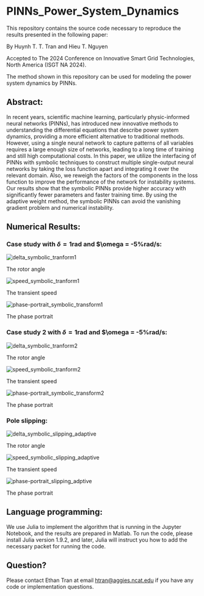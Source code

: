 # PINNs_Power_System_Dynamics

This repository contains the source code necessary to reproduce the results presented in the following paper:

By Huynh T. T. Tran and Hieu T. Nguyen

Accepted to The 2024 Conference on Innovative Smart Grid Technologies, North America (ISGT NA 2024).

The method shown in this repository can be used for modeling the power system dynamics by PINNs.

## Abstract:
In recent years, scientific machine learning, particularly physic-informed neural networks (PINNs), has introduced new innovative methods to understanding the differential equations that describe power system dynamics, providing a more efficient alternative to traditional methods. However, using a single neural network to capture patterns of all variables requires a large enough size of networks, leading to a long time of training and still high computational costs. In this paper, we utilize the interfacing of PINNs with symbolic techniques to construct multiple single-output neural networks by taking the loss function apart and integrating it over the relevant domain. Also, we reweigh the factors of the components in the loss function to improve the performance of the network for instability systems.
Our results show that the symbolic PINNs provide higher accuracy with significantly fewer parameters and faster training time. By using the adaptive weight method, the symbolic PINNs can avoid the vanishing gradient problem and numerical instability.

## Numerical Results:
### Case study with $\delta = 1$rad and $\omega = -5%rad/s:

![delta_symbolic_tranform1](https://github.com/ThanhEthan/PINNs_Power_System_Dynamics/assets/115194407/c537eeed-b97f-41da-803c-a54ebba58486)

The rotor angle

![speed_symbolic_tranform1](https://github.com/ThanhEthan/PINNs_Power_System_Dynamics/assets/115194407/bea0e331-c008-4a28-be98-e5104e4feca5)

The transient speed

![phase-portrait_symbolic_transform1](https://github.com/ThanhEthan/PINNs_Power_System_Dynamics/assets/115194407/6a89e8fb-07ba-43d6-a9be-9946ccc03dbf)

The phase portrait


### Case study 2 with $\delta = 1$rad and $\omega = -5%rad/s:

![delta_symbolic_tranform2](https://github.com/ThanhEthan/PINNs_Power_System_Dynamics/assets/115194407/de4d9102-dd1d-49f7-9bf9-c2e316e46837)

The rotor angle

![speed_symbolic_tranform2](https://github.com/ThanhEthan/PINNs_Power_System_Dynamics/assets/115194407/5fface78-47be-4f5f-a112-2d486964e02e)

The transient speed

![phase-portrait_symbolic_transform2](https://github.com/ThanhEthan/PINNs_Power_System_Dynamics/assets/115194407/585a9c5c-8e87-4571-b815-6d554d94a331)

The phase portrait

### Pole slipping:
![delta_symbolic_slipping_adaptive](https://github.com/ThanhEthan/PINNs_Power_System_Dynamics/assets/115194407/ee89b867-44a0-41e8-b475-3dbf3b75beec)

The rotor angle

![speed_symbolic_slipping_adaptive](https://github.com/ThanhEthan/PINNs_Power_System_Dynamics/assets/115194407/2ab0e286-01e4-4f2f-8300-719e314b9715)

The transient speed

![phase-portrait_slipping_adptive](https://github.com/ThanhEthan/PINNs_Power_System_Dynamics/assets/115194407/cebd1c8c-b6fc-4ad0-aab1-ea14399ceac5)

The phase portrait


## Language programming:
We use Julia to implement the algorithm that is running in the Jupyter Notebook, and the results are prepared in Matlab.
To run the code, please install Julia version 1.9.2, and later, Julia will instruct you how to add the necessary packet for running the code.

## Question?
Please contact Ethan Tran at email htran@aggies.ncat.edu if you have any code or implementation questions.

